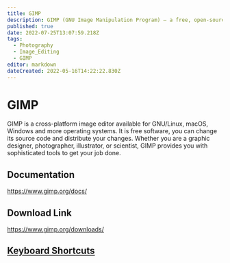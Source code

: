 ```yaml
---
title: GIMP
description: GIMP (GNU Image Manipulation Program) – a free, open-source, and cross-platform image editor used for photo retouching, editing, and creating digital art. This note may include information on features, benefits, usage tips, and best practices for effectively utilizing GIMP to edit images, create graphics, and manipulate photographs.
published: true
date: 2022-07-25T13:07:59.218Z
tags:
  - Photography
  - Image_Editing
  - GIMP
editor: markdown
dateCreated: 2022-05-16T14:22:22.830Z
---
```


# GIMP
GIMP is a cross-platform image editor available for GNU/Linux, macOS, Windows and more operating systems. It is free software, you can change its source code and distribute your changes. Whether you are a graphic designer, photographer, illustrator, or scientist, GIMP provides you with sophisticated tools to get your job done.

## Documentation
https://www.gimp.org/docs/

## Download Link
https://www.gimp.org/downloads/



## [Keyboard Shortcuts](https://www.maketecheasier.com/cheatsheet/gimp-keyboard-shortcuts/)

